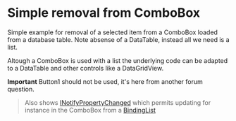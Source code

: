 ﻿# Simple removal from ComboBox

Simple example for removal of a selected item from a ComboBox loaded from a database table. Note absense of a DataTable, instead all we need is a list.

Altough a ComboBox is used with a list the underlying code can be adapted to a DataTable and other controls like a DataGridView.

**Important** Button1 should not be used, it's here from another forum question.

> Also shows [INotifyPropertyChanged](https://docs.microsoft.com/en-us/dotnet/api/system.componentmodel.inotifypropertychanged?view=netcore-3.1) which permits updating for instance in the ComboBox from a [BindingList](https://docs.microsoft.com/en-us/dotnet/api/system.componentmodel.bindinglist-1?view=netcore-3.1)